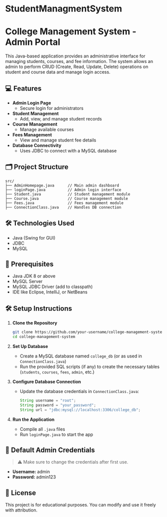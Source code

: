 # StudentManagmentSystem

# College Management System - Admin Portal

This Java-based application provides an administrative interface for managing students, courses, and fee information. The system allows an admin to perform CRUD (Create, Read, Update, Delete) operations on student and course data and manage login access.

## 💻 Features

- **Admin Login Page**
  - Secure login for administrators
- **Student Management**
  - Add, view, and manage student records
- **Course Management**
  - Manage available courses
- **Fees Management**
  - View and manage student fee details
- **Database Connectivity**
  - Uses JDBC to connect with a MySQL database

## 🗂️ Project Structure

```
src/
├── AdminHomepage.java      // Main admin dashboard
├── loginPage.java          // Admin login interface
├── Student.java            // Student management module
├── Course.java             // Course management module
├── Fees.java               // Fees management module
├── ConnectionClass.java    // Handles DB connection
```

## 🛠️ Technologies Used

- Java (Swing for GUI)
- JDBC
- MySQL

## 🧾 Prerequisites

- Java JDK 8 or above
- MySQL Server
- MySQL JDBC Driver (add to classpath)
- IDE like Eclipse, IntelliJ, or NetBeans

## 🛠️ Setup Instructions

1. **Clone the Repository**

   ```bash
   git clone https://github.com/your-username/college-management-system.git
   cd college-management-system
   ```

2. **Set Up Database**

   - Create a MySQL database named `college_db` (or as used in `ConnectionClass.java`)
   - Run the provided SQL scripts (if any) to create the necessary tables (`students`, `courses`, `fees`, `admin`, etc.)

3. **Configure Database Connection**

   - Update the database credentials in `ConnectionClass.java`:

     ```java
     String username = "root";
     String password = "your_password";
     String url = "jdbc:mysql://localhost:3306/college_db";
     ```

4. **Run the Application**

   - Compile all `.java` files
   - Run `loginPage.java` to start the app

## 🔐 Default Admin Credentials

> ⚠️ Make sure to change the credentials after first use.

- **Username:** admin  
- **Password:** admin123



## 📜 License

This project is for educational purposes. You can modify and use it freely with attribution.
